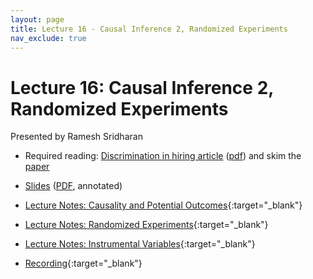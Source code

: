 ```yaml
---
layout: page
title: Lecture 16 - Causal Inference 2, Randomized Experiments
nav_exclude: true
---
```


# Lecture 16: Causal Inference 2, Randomized Experiments

Presented by Ramesh Sridharan

- Required reading:  [Discrimination in hiring article](https://www.nytimes.com/2021/07/29/business/economy/hiring-racial-discrimination.html) ([pdf](https://drive.google.com/file/d/1oocOtWYRsrFS_CEzeSm_t3mlBqdHKUmw/view?usp=sharing)) and skim the [paper](https://www.nber.org/papers/w29053)
- [Slides](https://docs.google.com/presentation/d/1oc-k_NyeLxCDuydx6_ttLKQon7yssXcuAkvfoDzL1HE/edit?usp=sharing) ([PDF](https://drive.google.com/file/d/1-nZCY_e_1Tf7Dgf-1h8Vz4v0ZAZNJwKP/view?usp=sharing), annotated)
- [Lecture Notes: Causality and Potential Outcomes](https://data102.datahub.berkeley.edu/hub/user-redirect/git-pull?repo=https%3A%2F%2Fgithub.com%2Fds-102%2Ffa23-materials&urlpath=tree%2Ffa23-materials%2Flecture%2Flecture16%2F01_association_correlation_causation.ipynb&branch=main){:target="_blank"}
- [Lecture Notes: Randomized Experiments](https://data102.datahub.berkeley.edu/hub/user-redirect/git-pull?repo=https%3A%2F%2Fgithub.com%2Fds-102%2Ffa23-materials&urlpath=tree%2Ffa23-materials%2Flecture%2Flecture16%2F04_randomized_experiments.ipynb&branch=main){:target="_blank"}
- [Lecture Notes: Instrumental Variables](https://data102.datahub.berkeley.edu/hub/user-redirect/git-pull?repo=https%3A%2F%2Fgithub.com%2Fds-102%2Ffa23-materials&urlpath=tree%2Ffa23-materials%2Flecture%2Flecture16%2F05_instrumental_variables.ipynb&branch=main){:target="_blank"}

- [Recording](https://bcourses.berkeley.edu/courses/1526710/pages/lecture-16-causal-inference-2-randomized-experiments){:target="_blank"}
